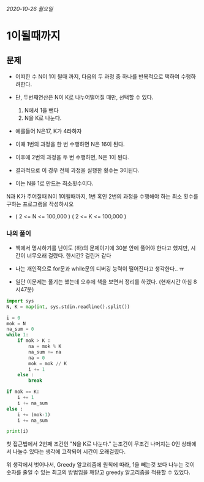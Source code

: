 ###### 2020-10-26 월요일

# 1이될때까지



## 문제

- 어떠한 수 N이 1이 될때 까지, 다음의 두 과정 중 하나를 반복적으로 택하여 수행하려한다.
- 단, 두번째연산은 N이 K로 나누어떨어질 때만, 선택할 수 있다.
  	1. N에서 1을 뺀다
   2. N을 K로 나눈다.

- 예를들어 N은17, K가 4라하자
- 이때 1번의 과정을 한 번 수행하면 N은 16이 된다.
- 이후에 2번의 과정을 두 번 수행하면, N은 1이 된다. 
- 결과적으로 이 경우 전체 과정을 실행한 횟수는 3이된다.
- 이는 N을 1로 만드는 최소횟수이다.



N과 K가 주어질때 N이 1이될때까지, 1번 혹인 2번의 과정을 수행해야 하는 최소 횟수를 구하는 프로그램을 작성하시오

- ( 2 <= N <= 100,000 ) ( 2 <= K <= 100,000 )





### 나의 풀이

- 책에서 명시하기를 난이도 (하)의 문제이기에 30분 안에 풀어야 한다고 했지만, 시간이 너무오래 걸렸다. 한시간? 걸린거 같다

- 나는 개인적으로 for문과 while문의 디버깅 능력이 떨어진다고 생각한다.. ㅠ
- 일단 이문제는 풀기는 했는데 오후에 책을 보면서 정리를 하겠다. (현재시간 아침 8시47분)

```python
import sys
N, K = map(int, sys.stdin.readline().split())

i = 0
mok = N
na_sum = 0
while 1:
    if mok > K :
        na = mok % K
        na_sum += na
        na = 0
        mok = mok // K
        i += 1
    else :
        break

if mok == K:
    i += 1
    i += na_sum
else :
    i += (mok-1)
    i += na_sum

print(i)

```

첫 접근법에서 2번째 조건인 "N을 K로 나눈다." 는조건이 무조건 나머지는 0인 상태에서 나눌수 있다는 생각에 고착되어 시간이 오래걸렸다.

위 생각에서 벗어나서, Greedy 알고리즘에 원칙에 따라, 1을 빼는것 보다 나누는 것이 숫자를 줄일 수 있는 최고의 방법임을 깨닫고 greedy 알고리즘을 적용할 수 있었다.



